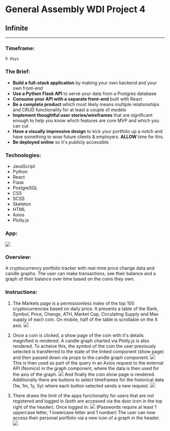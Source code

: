 # General Assembly WDI Project 4
## Infinite
___
### Timeframe:
    9 days
### The Brief:

* **Build a full-stack application** by making your own backend and your own front-end
* **Use a Python Flask API** to serve your data from a Postgres database
* **Consume your API with a separate front-end** built with React
* **Be a complete product** which most likely means multiple relationships and CRUD functionality for at least a couple of models
* **Implement thoughtful user stories/wireframes** that are significant enough to help you know which features are core MVP and which you can cut
* **Have a visually impressive design** to kick your portfolio up a notch and have something to wow future clients & employers. **ALLOW** time for this.
* **Be deployed online** so it's publicly accessible.

### Technologies:

* JavaScript
* Python
* React
* Flask
* PostgreSQL
* CSS
* SCSS
* Skeleton
* HTML
* Axios
* Plotly.js


### App:
![](https://i.imgur.com/aKPHDuL.png?1)

### Overview:
A cryptocurrency portfolio tracker with real-time price change data and candle graphs. The user can make transactions, see their balance and a graph of their balance over time based on the coins they own.

### Instructions:

1. The Markets page is a permissionless index of the top 100 cryptocurrencies based on daily price. It presents a table of the Rank, Symbol, Price, Change, ATH, Market Cap, Circulating Supply and Max supply of each coin. On mobile, half of the table is scrollable on the X axis.
![](https://i.imgur.com/SWtIxZL.png?1)

2. Once a coin is clicked, a show page of the coin with it's details magnified is rendered. A candle graph charted via Plotly.js is also rendered. To acheive this, the symbol of the coin the user previously selected is transferred to the state of the linked component (show page) and then passed down via props to the candle graph component. 
![](https://i.imgur.com/LCASC4M.png)
This is then used as part of the query in an Axios request to the external API (Nomics) in the graph component, where the data is then used for the axis of the graph.
![](https://i.imgur.com/uO9AeBz.png)
And finally the coin show page is rendered. Additionally there are buttons to select timeframes for the historical data (1w, 1m, 1y, 5y) where each button selected sends a new request.
![](https://i.imgur.com/jka6FeJ.png?1)
3. There draws the limit of the apps functionality for users that are not registered and logged in (both are accessed via the door icon in the top right of the header). Once logged in: ![](https://i.imgur.com/MtGS71t.png)
    (Passwords require at least 1 uppercase letter, 1 lowercase letter and 1 number)
The user can now access their personal portfolio via a new icon of a graph in the header.
![](https://i.imgur.com/iajeTNc.png) 
